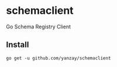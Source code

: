 # schemaclient
Go Schema Registry Client

## Install
```
go get -u github.com/yanzay/schemaclient
```
